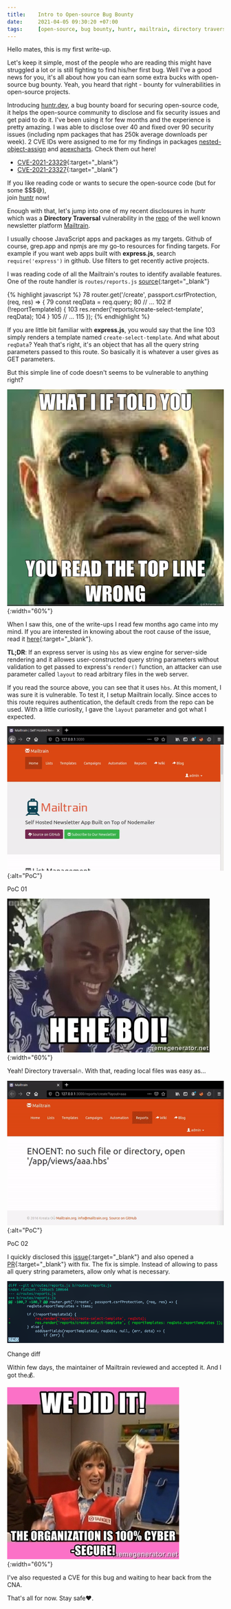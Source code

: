 ```yaml
---
title:    Intro to Open-source Bug Bounty
date:     2021-04-05 09:30:20 +07:00
tags:     [open-source, bug bounty, huntr, mailtrain, directory traversal]
---
```


Hello mates, this is my first write-up.

Let's keep it simple, most of the people who are reading this might have struggled a lot or is still fighting to find his/her first bug.
Well I've a good news for you, it's all about how you can earn some extra bucks with open-source bug bounty. Yeah, you heard that right - bounty for vulnerabilities in open-source projects.

Introducing [huntr.dev], a bug bounty board for securing open-source code, it helps the open-source community to disclose and fix security issues and get paid to do it. I've been using it for few months and the experience is pretty amazing. I was able to disclose over 40 and fixed over 90 security issues (including npm packages that has 250k average downloads per week). 2 CVE IDs were assigned to me for my findings in packages [nested-object-assign] and [apexcharts]. Check them out here!

- [CVE-2021-23329]{:target="_blank"}
- [CVE-2021-23327]{:target="_blank"}

If you like reading code or wants to secure the open-source code (but for some $$$😅),<br>join [huntr][huntr.dev] now!

Enough with that, let's jump into one of my recent disclosures in huntr which was a **Directory Traversal** vulnerability in the [repo][Mailtrain-repo] of the well known newsletter platform [Mailtrain].

I usually choose JavaScript apps and packages as my targets. Github of course, grep.app and npmjs are my go-to resources for finding targets. For example if you want web apps built with **express.js**, search `require('express')` in github. Use filters to get recently active projects.

I was reading code of all the Mailtrain's routes to identify available features. One of the route handler is `routes/reports.js` [source][vulnerable-source]{:target="_blank"}

{% highlight javascript %}
78    router.get('/create', passport.csrfProtection, (req, res) => {
79      const reqData = req.query;
80      // ...
102       if (!reportTemplateId) {
103           res.render('reports/create-select-template', reqData);
104       }
105     // ...
115   });
{% endhighlight %}

If you are little bit familiar with **express.js**, you would say that the line 103 simply renders a template named `create-select-template`. And what about `reqData`? Yeah that's right, it's an object that has all the query string parameters passed to this route. So basically it is whatever a user gives as GET parameters.

But this simple line of code doesn't seems to be vulnerable to anything right?

![morpheus-meme](morpheus.jpg){:width="60%"}

When I saw this, one of the write-ups I read few months ago came into my mind. If you are interested in knowing about the root cause of the issue, read it [here][write-up]{:target="_blank"}.

**TL;DR**: If an express server is using `hbs` as view engine for server-side rendering and it allowes user-constructed query string parameters without validation to get passed to express's `render()` function, an attacker can use parameter called `layout` to read arbitrary files in the web server.

If you read the source above, you can see that it uses `hbs`. At this moment, I was sure it is vulnerable. To test it, I setup Mailtrain locally. Since acces to this route requires authentication, the default creds from the repo can be used. With a little curiosity, I gave the `layout` parameter and got what I expected.

![poc0](poc0.gif){:alt="PoC"}
<figcaption>PoC 01</figcaption>

![hehe-boi-meme](hehe-boi.jpg){:width="60%"}

Yeah! Directory traversal🔥. With that, reading local files was easy as...

![poc1](poc1.gif){:alt="PoC"}
<figcaption>PoC 02</figcaption>

I quickly disclosed this [issue][disclosure]{:target="_blank"} and also opened a [PR][fix]{:target="_blank"} with fix. The fix is simple. Instead of allowing to pass all query string parameters, allow only what is necessary.

![fix-diff](diff.png)
<figcaption>Change diff</figcaption>

Within few days, the maintainer of Mailtrain reviewed and accepted it. And I got the💰.

![secured-meme](secured.jpg){:width="60%"}

I've also requested a CVE for this bug and waiting to hear back from the CNA.

That's all for now. Stay safe❤️.

[huntr.dev]: https://huntr.dev
[nested-object-assign]: https://www.npmjs.com/package/nested-object-assign
[apexcharts]: https://www.npmjs.com/package/apexcharts
[CVE-2021-23327]: https://cve.mitre.org/cgi-bin/cvename.cgi?name=CVE-2021-23327
[CVE-2021-23329]: https://cve.mitre.org/cgi-bin/cvename.cgi?name=CVE-2021-23329
[Mailtrain]: https://mailtrain.org
[Mailtrain-repo]: https://github.com/Mailtrain-org/mailtrain
[vulnerable-source]: https://github.com/Mailtrain-org/mailtrain/blob/1d34f4f14d02c2d5794e37d0431118e0e41e4e71/routes/reports.js#L78
[write-up]: https://blog.shoebpatel.com/2021/01/23/The-Secret-Parameter-LFR-and-Potential-RCE-in-NodeJS-Apps/
[disclosure]: https://huntr.dev/bounties/1-other-mailtrain/
[fix]: https://github.com/Mailtrain-org/mailtrain/pull/1029
[diff]: https://github.com/Mailtrain-org/mailtrain/pull/1029/files